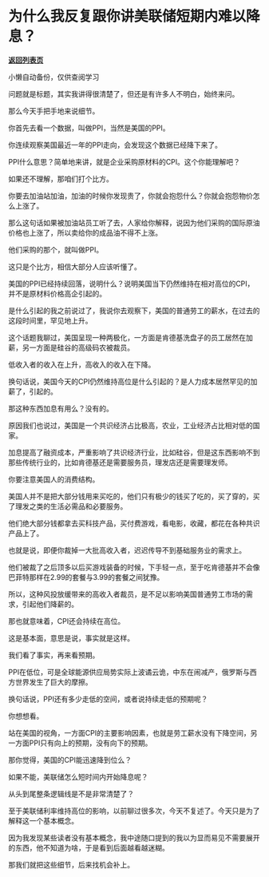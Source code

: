 # 为什么我反复跟你讲美联储短期内难以降息？

[**返回列表页**](/gzh/记忆承载3)

小懒自动备份，仅供查阅学习

问题就是标题，其实我讲得很清楚了，但还是有许多人不明白，始终来问。  

那么今天手把手地来说细节。  

你首先去看一个数据，叫做PPI，当然是美国的PPI。

你连续观察美国最近一年的PPI走向，会发现这个数据已经降下来了。  

PPI什么意思？简单地来讲，就是企业采购原材料的CPI。这个你能理解吧？  

如果还不理解，那咱们打个比方。  

你要去加油站加油，加油的时候你发现贵了，你就会抱怨什么？你就会抱怨物价怎么上涨了。  

那么这句话如果被加油站员工听了去，人家给你解释，说因为他们采购的国际原油价格也上涨了，所以卖给你的成品油不得不上涨。

他们采购的那个，就叫做PPI。  

这只是个比方，相信大部分人应该听懂了。  

美国的PPI已经持续回落，说明什么？说明美国当下仍然维持在相对高位的CPI，并不是原材料价格高企引起的。  

是什么引起的我之前说过了，我说你去观察下，美国的普通劳工的薪水，在过去的这段时间里，罕见地上升。  

这个话题我聊过，美国呈现一种两极化，一方面是肯德基洗盘子的员工居然在加薪，另一方面是硅谷的高级码农被裁员。  

低收入者的收入在上升，高收入的收入在下降。  

换句话说，美国今天的CPI仍然维持高位是什么引起的？是人力成本居然罕见的加薪了，引起的。  

那这种东西加息有用么？没有的。  

原因我们也说过，美国是一个共识经济占比极高，农业，工业经济占比相对低的国家。

加息提高了融资成本，严重影响了共识经济行业，比如硅谷，但是这东西影响不到那些传统行业的，比如肯德基还是需要服务员，理发店还是需要理发师。  

你要注意美国人的消费结构。  

美国人并不是把大部分钱用来买吃的，他们只有极少的钱买了吃的，买了穿的，买了理发之类的生活必需品和必要服务。

他们绝大部分钱都拿去买科技产品，买付费游戏，看电影，收藏，都花在各种共识产品上了。

也就是说，即便你裁掉一大批高收入者，迟迟传导不到基础服务业的需求上。  

他们被裁了之后顶多以后买游戏装备的时候，下手轻一点，至于吃肯德基并不会像巴菲特那样在2.99的套餐与3.99的套餐之间犹豫。  

所以，这种风投放缓带来的高收入者裁员，是不足以影响美国普通劳工市场的需求，引起他们降薪的。

那也就意味着，CPI还会持续在高位。  

这是基本面，意思是说，事实就是这样。

我们看了事实，再来看预期。

PPI在低位，可是全球能源供应局势实际上波谲云诡，中东在闹减产，俄罗斯与西方世界发生了巨大的摩擦。  

换句话说，PPI还有多少走低的空间，或者说持续走低的预期呢？  

你想想看。

站在美国的视角，一方面CPI的主要影响因素，也就是劳工薪水没有下降空间，另一方面PPI只有向上的预期，没有向下的预期。  

那你觉得，美国的CPI能迅速降到位么？

如果不能，美联储怎么短时间内开始降息呢？  

从头到尾整条逻辑线是不是非常清楚了？  

至于美联储利率维持高位的影响，以前聊过很多次，今天不复述了。今天只是为了解释这一个基本概念。  

因为我发现某些读者没有基本概念，我中途随口提到的我以为显而易见不需要展开的东西，他不知道为啥，于是看到后面越看越迷糊。  

那我们就把这些细节，后来找机会补上。

